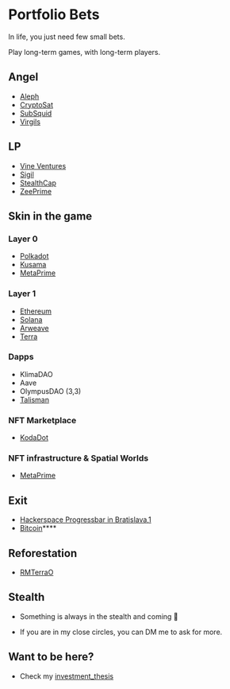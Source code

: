# Portfolio Bets

In life, you just need few small bets.

Play long-term games, with long-term players.

## Angel 
- [Aleph](https://aleph.im/)
- [CryptoSat](https://cryptosat.io/)
- [SubSquid](https://www.subsquid.io/)
- [Virgils](http://virgils.io/)

## LP 
- [Vine Ventures](https://vine.vc/)
- [Sigil](https://www.sigilfund.com/)
- [StealthCap](https://www.stealthcap.io/)
- [ZeePrime](https://zeeprime.capital/portfolio)

## Skin in the game
### Layer 0
- [Polkadot](https://kusama.network)
- [Kusama](https://polkadot.network)
- [MetaPrime](https://twitter.com/metaprime_net)

### Layer 1
- [Ethereum](https://en.wikipedia.org/wiki/Ethereum)
- [Solana](https://en.wikipedia.org/wiki/Solana_(blockchain_platform))
- [Arweave](https://www.arweave.org/)
- [Terra](https://www.terra.money/)

### Dapps
- KlimaDAO
- Aave
- OlympusDAO (3,3)
- [Talisman](https://talisman.community/)

### NFT Marketplace
- [KodaDot](https://twitter.com/kodadot)

### NFT infrastructure & Spatial Worlds 
- [MetaPrime](https://metaprime.network/)

## Exit
- [Hackerspace Progressbar in Bratislava](https://progressbar.sk),[1](https://sk.wikipedia.org/wiki/Progressbar)
- [Bitcoin](https://en.wikipedia.org/wiki/Bitcoin)****

## Reforestation
- [RMTerraO](https://twitter.com/rmterraO)

## Stealth
- Something is always in the stealth and coming 👀

- If you are in my close circles, you can DM me to ask for more.

## Want to be here?
- Check my [investment_thesis](investment_thesis)
